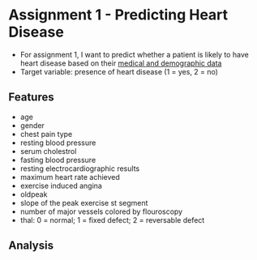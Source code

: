# Assignment 1 - Predicting Heart Disease
- For assignment 1, I want to predict whether a patient is likely to have heart disease based on their [medical and demographic data](https://www.kaggle.com/datasets/johnsmith88/heart-disease-dataset)
- Target variable: presence of heart disease (1 = yes, 2 = no)

## Features
- age
- gender
- chest pain type
- resting blood pressure
- serum cholestrol
- fasting blood pressure
- resting electrocardiographic results
- maximum heart rate achieved
- exercise induced angina
- oldpeak
- slope of the peak exercise st segment
- number of major vessels colored by flouroscopy
- thal: 0 = normal; 1 = fixed defect; 2 = reversable defect

## Analysis
